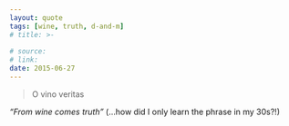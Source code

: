 ```yaml
---
layout: quote
tags: [wine, truth, d-and-m]
# title: >-
  
# source: 
# link: 
date: 2015-06-27
---
```

> O vino veritas

_“From wine comes truth”_ (…how did I only learn the phrase in my 30s?!)
